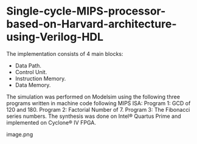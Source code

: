 # Single-cycle-MIPS-processor-based-on-Harvard-architecture-using-Verilog-HDL


The implementation consists of 4 main blocks:
- Data Path.
- Control Unit.
- Instruction Memory.
- Data Memory.

The simulation was performed on Modelsim using the following three programs written in machine 
code following MIPS ISA:
Program 1: GCD of 120 and 180.
Program 2: Factorial Number of 7.
Program 3: The Fibonacci series numbers.
The synthesis was done on Intel® Quartus Prime and implemented on Cyclone® IV FPGA.

image.png
